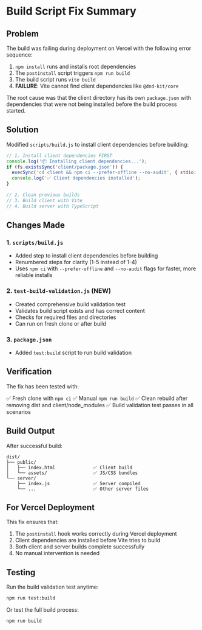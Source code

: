 # Build Script Fix Summary

## Problem

The build was failing during deployment on Vercel with the following error sequence:

1. `npm install` runs and installs root dependencies
2. The `postinstall` script triggers `npm run build`
3. The build script runs `vite build` 
4. **FAILURE**: Vite cannot find client dependencies like `@dnd-kit/core`

The root cause was that the client directory has its own `package.json` with dependencies that were not being installed before the build process started.

## Solution

Modified `scripts/build.js` to install client dependencies before building:

```javascript
// 1. Install client dependencies FIRST
console.log('📦 Installing client dependencies...');
if (fs.existsSync('client/package.json')) {
  execSync('cd client && npm ci --prefer-offline --no-audit', { stdio: 'inherit' });
  console.log('✅ Client dependencies installed');
}

// 2. Clean previous builds
// 3. Build client with Vite
// 4. Build server with TypeScript
```

## Changes Made

### 1. `scripts/build.js`
- Added step to install client dependencies before building
- Renumbered steps for clarity (1-5 instead of 1-4)
- Uses `npm ci` with `--prefer-offline` and `--no-audit` flags for faster, more reliable installs

### 2. `test-build-validation.js` (NEW)
- Created comprehensive build validation test
- Validates build script exists and has correct content
- Checks for required files and directories
- Can run on fresh clone or after build

### 3. `package.json`
- Added `test:build` script to run build validation

## Verification

The fix has been tested with:

✅ Fresh clone with `npm ci`
✅ Manual `npm run build`
✅ Clean rebuild after removing dist and client/node_modules
✅ Build validation test passes in all scenarios

## Build Output

After successful build:
```
dist/
├── public/
│   ├── index.html              ✅ Client build
│   └── assets/                 ✅ JS/CSS bundles
└── server/
    ├── index.js                ✅ Server compiled
    └── ...                     ✅ Other server files
```

## For Vercel Deployment

This fix ensures that:
1. The `postinstall` hook works correctly during Vercel deployment
2. Client dependencies are installed before Vite tries to build
3. Both client and server builds complete successfully
4. No manual intervention is needed

## Testing

Run the build validation test anytime:
```bash
npm run test:build
```

Or test the full build process:
```bash
npm run build
```
